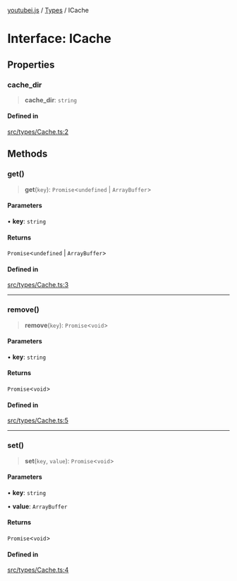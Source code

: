 [youtubei.js](../../../README.md) / [Types](../README.md) / ICache

# Interface: ICache

## Properties

### cache\_dir

> **cache\_dir**: `string`

#### Defined in

[src/types/Cache.ts:2](https://github.com/LuanRT/YouTube.js/blob/4ae0cc5c523a2080e68d6c0c1437c78fe318ea30/src/types/Cache.ts#L2)

## Methods

### get()

> **get**(`key`): `Promise`\<`undefined` \| `ArrayBuffer`\>

#### Parameters

• **key**: `string`

#### Returns

`Promise`\<`undefined` \| `ArrayBuffer`\>

#### Defined in

[src/types/Cache.ts:3](https://github.com/LuanRT/YouTube.js/blob/4ae0cc5c523a2080e68d6c0c1437c78fe318ea30/src/types/Cache.ts#L3)

***

### remove()

> **remove**(`key`): `Promise`\<`void`\>

#### Parameters

• **key**: `string`

#### Returns

`Promise`\<`void`\>

#### Defined in

[src/types/Cache.ts:5](https://github.com/LuanRT/YouTube.js/blob/4ae0cc5c523a2080e68d6c0c1437c78fe318ea30/src/types/Cache.ts#L5)

***

### set()

> **set**(`key`, `value`): `Promise`\<`void`\>

#### Parameters

• **key**: `string`

• **value**: `ArrayBuffer`

#### Returns

`Promise`\<`void`\>

#### Defined in

[src/types/Cache.ts:4](https://github.com/LuanRT/YouTube.js/blob/4ae0cc5c523a2080e68d6c0c1437c78fe318ea30/src/types/Cache.ts#L4)
